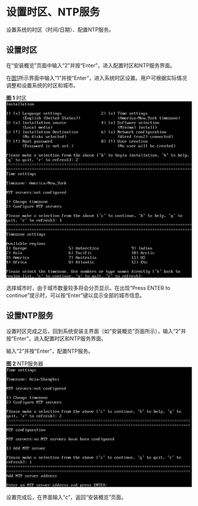 # 设置时区、NTP服务<a name="ZH-CN_TOPIC_0220373250"></a>

设置系统的时区（时间/日期）、配置NTP服务。

## 设置时区<a name="zh-cn_topic_0155778951_section1911713017595"></a>

在“安装概览”页面中输入“2”并按“Enter”，进入配置时区和NTP服务界面。

在[图1](#zh-cn_topic_0155778951_zh-cn_topic_0151920790_fc6f125c2c19540b0828071e05fe8b8db)所示界面中输入“1”并按“Enter”，进入系统时区设置。用户可根据实际情况调整和设置系统的时区和城市。

**图 1**  时区<a name="zh-cn_topic_0155778951_zh-cn_topic_0151920790_fc6f125c2c19540b0828071e05fe8b8db"></a>  
![](figures/时区.png "时区")

选择城市时，由于城市数量较多将会分页显示。在出现“Press ENTER to continue”提示时，可以按“Enter”键以显示全部的城市信息。

## 设置NTP服务<a name="zh-cn_topic_0155778951_section1434589596"></a>

设置时区完成之后，回到系统安装主界面（如“安装概览”页面所示），输入“2”并按“Enter”，进入配置时区和NTP服务界面。

输入“2”并按“Enter”，配置NTP服务。

**图 2**  NTP服务器<a name="zh-cn_topic_0155778951_fig147741931111610"></a>  
![](figures/NTP服务器.png "NTP服务器")

设置完成后，在界面输入“c”，返回“安装概览”页面。

